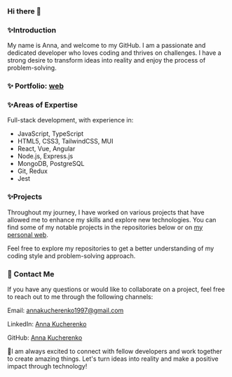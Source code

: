 ### Hi there 👋

<!--
**AnnaKucherenko1/AnnaKucherenko1** is a ✨ _special_ ✨ repository because its `README.md` (this file) appears on your GitHub profile.

Here are some ideas to get you started:

- 🔭 I’m currently working on ...
- 🌱 I’m currently learning ...
- 👯 I’m looking to collaborate on ...
- 🤔 I’m looking for help with ...
- 💬 Ask me about ...
- 📫 How to reach me: ...
- 😄 Pronouns: ...
- ⚡ Fun fact: ...
-->
### ✨Introduction
My name is Anna, and welcome to my GitHub. I am a passionate and dedicated developer who loves coding and thrives on challenges. I have a strong desire to transform ideas into reality and enjoy the process of problem-solving.

### ✨ Portfolio: [web](https://annakucherenko.netlify.app/)

### ✨Areas of Expertise
Full-stack development, with experience in:
- JavaScript, TypeScript
- HTML5, CSS3, TailwindCSS, MUI
- React, Vue, Angular
- Node.js, Express.js
- MongoDB, PostgreSQL
- Git, Redux
- Jest 


### ✨Projects

Throughout my journey, I have worked on various projects that have allowed me to enhance my skills and explore new technologies. You can find some of my notable projects in the repositories below or on [my personal web](https://annakucherenko.netlify.app/).

Feel free to explore my repositories to get a better understanding of my coding style and problem-solving approach.

### 📧 Contact Me
If you have any questions or would like to collaborate on a project, feel free to reach out to me through the following channels:

Email: annakucherenko1997@gmail.com

LinkedIn: [Anna Kucherenko](https://github.com/https://www.linkedin.com/in/anna-kucherenko1/)

GitHub: [Anna Kucherenko](https://github.com/AnnaKucherenko1)


🤝I am always excited to connect with fellow developers and work together to create amazing things. Let's turn ideas into reality and make a positive impact through technology!
